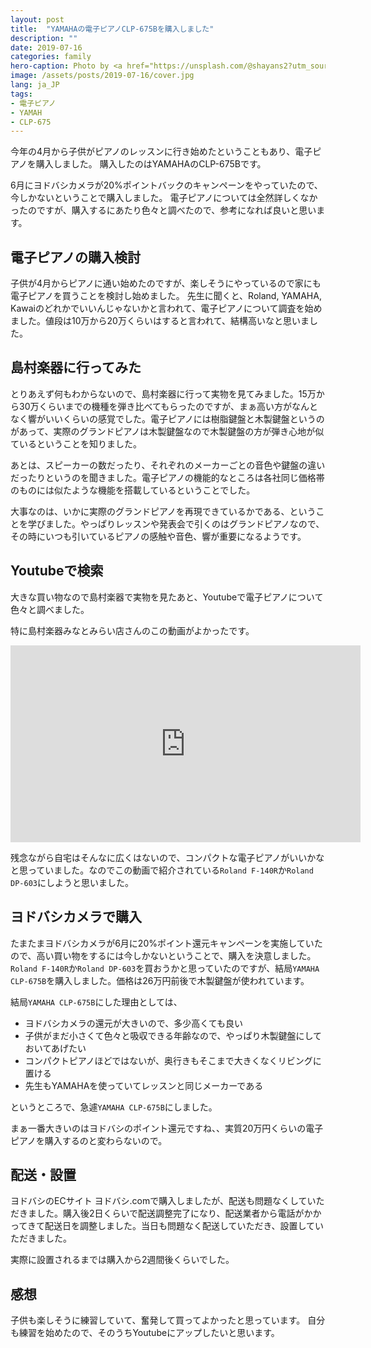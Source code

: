 ```yaml
---
layout: post
title:  "YAMAHAの電子ピアノCLP-675Bを購入しました"
description: ""
date: 2019-07-16
categories: family
hero-caption: Photo by <a href="https://unsplash.com/@shayans2?utm_source=unsplash&utm_medium=referral&utm_content=creditCopyText">Shayan Bemanian</a> on <a href="https://unsplash.com/">Unsplash</a>
image: /assets/posts/2019-07-16/cover.jpg
lang: ja_JP
tags:
- 電子ピアノ
- YAMAH
- CLP-675
---
```


今年の4月から子供がピアノのレッスンに行き始めたということもあり、電子ピアノを購入しました。
購入したのはYAMAHAのCLP-675Bです。

6月にヨドバシカメラが20%ポイントバックのキャンペーンをやっていたので、今しかないということで購入しました。
電子ピアノについては全然詳しくなかったのですが、購入するにあたり色々と調べたので、参考になれば良いと思います。

## 電子ピアノの購入検討

子供が4月からピアノに通い始めたのですが、楽しそうにやっているので家にも電子ピアノを買うことを検討し始めました。
先生に聞くと、Roland, YAMAHA, Kawaiのどれかでいいんじゃないかと言われて、電子ピアノについて調査を始めました。値段は10万から20万くらいはすると言われて、結構高いなと思いました。

## 島村楽器に行ってみた

とりあえず何もわからないので、島村楽器に行って実物を見てみました。15万から30万くらいまでの機種を弾き比べてもらったのですが、まぁ高い方がなんとなく響がいいくらいの感覚でした。電子ピアノには樹脂鍵盤と木製鍵盤というのがあって、実際のグランドピアノは木製鍵盤なので木製鍵盤の方が弾き心地が似ているということを知りました。

あとは、スピーカーの数だったり、それぞれのメーカーごとの音色や鍵盤の違いだったりというのを聞きました。電子ピアノの機能的なところは各社同じ価格帯のものには似たような機能を搭載しているということでした。

大事なのは、いかに実際のグランドピアノを再現できているかである、ということを学びました。やっぱりレッスンや発表会で引くのはグランドピアノなので、その時にいつも引いているピアノの感触や音色、響が重要になるようです。

## Youtubeで検索

大きな買い物なので島村楽器で実物を見たあと、Youtubeで電子ピアノについて色々と調べました。

特に島村楽器みなとみらい店さんのこの動画がよかったです。

<iframe width="560" height="315" src="https://www.youtube.com/embed/N-u_CnZeJ9U" frameborder="0" allow="accelerometer; autoplay; encrypted-media; gyroscope; picture-in-picture" allowfullscreen></iframe>

残念ながら自宅はそんなに広くはないので、コンパクトな電子ピアノがいいかなと思っていました。なのでこの動画で紹介されている`Roland F-140R`か`Roland DP-603`にしようと思いました。

## ヨドバシカメラで購入

たまたまヨドバシカメラが6月に20%ポイント還元キャンペーンを実施していたので、高い買い物をするには今しかないということで、購入を決意しました。
`Roland F-140R`か`Roland DP-603`を買おうかと思っていたのですが、結局`YAMAHA CLP-675B`を購入しました。価格は26万円前後で木製鍵盤が使われています。

結局`YAMAHA CLP-675B`にした理由としては、

- ヨドバシカメラの還元が大きいので、多少高くても良い
- 子供がまだ小さくて色々と吸収できる年齢なので、やっぱり木製鍵盤にしておいてあげたい
- コンパクトピアノほどではないが、奥行きもそこまで大きくなくリビングに置ける
- 先生もYAMAHAを使っていてレッスンと同じメーカーである

というところで、急遽`YAMAHA CLP-675B`にしました。

まぁ一番大きいのはヨドバシのポイント還元ですね、、実質20万円くらいの電子ピアノを購入するのと変わらないので。

## 配送・設置

ヨドバシのECサイト ヨドバシ.comで購入しましたが、配送も問題なくしていただきました。購入後2日くらいで配送調整完了になり、配送業者から電話がかかってきて配送日を調整しました。当日も問題なく配送していただき、設置していただきました。

実際に設置されるまでは購入から2週間後くらいでした。

## 感想

子供も楽しそうに練習していて、奮発して買ってよかったと思っています。
自分も練習を始めたので、そのうちYoutubeにアップしたいと思います。